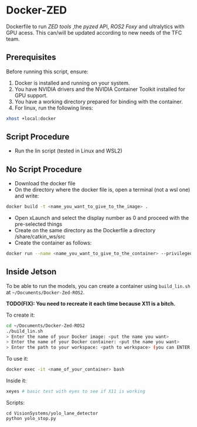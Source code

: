 # Docker-ZED

Dockerfile to run _ZED tools_ ,the _pyzed_ API, _ROS2 Foxy_ and ultralytics with GPU acess. This can/will be updated according to new needs of the TFC team. 

## Prerequisites
Before running this script, ensure:

1. Docker is installed and running on your system.
2. You have NVIDIA drivers and the NVIDIA Container Toolkit installed for GPU support.
3. You have a working directory prepared for binding with the container.
3. For linux, run the following lines:
```bash
xhost +local:docker
```

## Script Procedure
- Run the lin script (tested in Linux and WSL2)

## No Script Procedure
* Download the docker file
* On the directory where the docker file is, open a terminal (not a wsl one) and write:
```bash
docker build -t <name_you_want_to_give_to_the_image> .
```
* Open xLaunch and select the display number as 0 and proceed with the pre-selected things
* Create on the same directory as the Dockerfile a directory /share/catkin_ws/src
* Create the container as follows:

```bash
docker run --name <name_you_want_to_give_to_the_container> --privileged --gpus all -v /dev:/dev -it -v "<your_workspace_path>:/opt/share/workspace" -env="DISPLAY" --env="QT_X11_NO_MITSHM=1" --volume="/tmp/.X11-unix:/tmp/.X11-unix:rw" <name_of_your_image>
```

## Inside Jetson

To be able to run the models, you can create a container using `build_lin.sh` at `~/Documents/Docker-Zed-ROS2`. 

**TODO(FIX): You need to recreate it each time because X11 is a bitch.**

To create it:

```bash
cd ~/Documents/Docker-Zed-ROS2
./build_lin.sh
> Enter the name of your Docker image: <put the name you want>
> Enter the name of your Docker container: <put the name you want>
> Enter the path to your workspace: <path to workspace> (you can ENTER and it will use default)
```

To use it:

```bash
docker exec -it <name_of_your_container> bash
```

Inside it:

```bash
xeyes # basic test with eyes to see if X11 is working
```

Scripts:

```
cd VisionSystems/yolo_lane_detector
python yolo_stop.py
```

